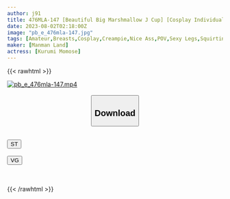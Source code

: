 ```yaml
---
author: j91
title: 476MLA-147 [Beautiful Big Marshmallow J Cup] [Cosplay Individual Shooting] The Whole Story Of A Beautiful Cosplayer Who Was For Salt Falling Into A Female (Kurumi Momose)
date: 2023-08-02T02:18:00Z
image: "pb_e_476mla-147.jpg"
tags: [Amateur,Breasts,Cosplay,Creampie,Nice Ass,POV,Sexy Legs,Squirting,Ultra-Huge Tits ]
maker: [Manman Land]
actress: [Kurumi Momose]
---
```



{{< rawhtml >}}

<div class="video" data-videoid="GMpx1YjOJAu1joq">
    <a href="javascript:;">
        <img src="https://my.j91.asia/posts/pb_e_476mla-147/pb_e_476mla-147.jpg" width="WIDTH" height="HEIGHT" alt="pb_e_476mla-147.mp4" loading="lazy">
    </a>
</div>

<script type="text/javascript" src="https://j91.asia/asset/on-demand-st.js"></script>

<br>
  <link rel="stylesheet" href="https://j91.asia/asset/bs5.css">
  
  <center>
  <button class="btn btn-primary" type="button" data-bs-toggle="collapse" data-bs-target=".multi-collapse" aria-expanded="false" aria-controls="multiCollapseExample1 multiCollapseExample2"><h2>Download</h2></button></center>
</p>
<div class="row">
  <div class="col">
    <div class="collapse multi-collapse" id="multiCollapseExample1">
      <div class="card card-body">
	      	      <br>
<div class="buttons">  
<a href="https://streamtape.to/v/GMpx1YjOJAu1joq"><button class="btn-hover color-3"><i class="fa fa-download"></i> ST</button></a></div>
    </div>
  </div>
</div>
  <div class="col">
    <div class="collapse multi-collapse" id="multiCollapseExample2">
      <div class="card card-body">
	      <br>
<div class="buttons">
    <a href="https://vgembed.com/v/wP2050PZre5dmy7"><button class="btn-hover color-9"><i class="fa fa-download"></i> VG</button></a></div>
<br><br>
      </div>
    </div>
  </div>
</div>

{{< /rawhtml >}}
